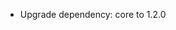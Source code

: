 <!-- The pattern we follow here is to keep the changelog for the latest version -->
<!-- Old changelogs are automatically attached to the GitHub releases -->

- Upgrade dependency: core to 1.2.0